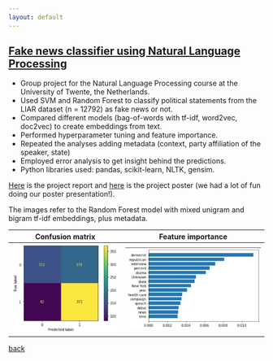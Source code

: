 ```yaml
---
layout: default
---
```


## [Fake news classifier using Natural Language Processing](https://github.com/alescortes/fake-news-classifier)
- Group project for the Natural Language Processing course at the University of Twente, the Netherlands.
- Used SVM and Random Forest to classify political statements from the LIAR dataset (n = 12792) as fake news or not.
- Compared different models (bag-of-words with tf-idf, word2vec, doc2vec) to create embeddings from text.
- Performed hyperparameter tuning and feature importance.
- Repeated the analyses adding metadata (context, party affiliation of the speaker, state)
- Employed error analysis to get insight behind the predictions.
- Python libraries used: pandas, scikit-learn, NLTK, gensim.

[Here](https://raw.githubusercontent.com/alescortes/fake-news-classifier/main/NLP_Project_Group16.pdf) is the project report
and [here](https://raw.githubusercontent.com/alescortes/fake-news-classifier/main/NLP_Poster_Group16.pdf) is the project poster (we had a lot of fun doing our poster presentation!). 

The images refer to the Random Forest model with mixed unigram and bigram tf-idf embeddings, plus metadata.

|             Confusion matrix              |  Feature importance|
|:-----------------------------------------:|:-------------------------:|
| ![nlp_conf_mat](../imgs/nlp_conf_mat.jpg) | ![nlp_feat_imp](../imgs/nlp_feat_imp.jpg)|



[back](./portfolio.md)